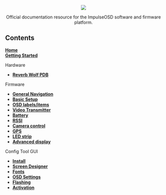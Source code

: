 <p align="center">
<img src="https://github.com/ImpulseRC/OSD/blob/master/images/ImpulseOSD.png">
</p>

<p align="center">Official documentation resource for the ImpulseOSD software and firmware platform.</p>

## Contents

**[Home](https://github.com/ImpulseRC/OSD/wiki)** <br />
**[Getting Started](https://github.com/ImpulseRC/OSD/wiki/Getting-Started)** <br />

Hardware <br />

* **[Reverb Wolf PDB](https://github.com/ImpulseRC/OSD/wiki/Hardware:-Reverb-Wolf-PDB)** <br />

Firmware <br />

* **[General Navigation](https://github.com/ImpulseRC/OSD/wiki/Firmware:-General-Settings)** <br />
* **[Basic Setup](https://github.com/ImpulseRC/OSD/wiki/Firmware:-Basic-setup)** <br />
* **[OSD labels/items](https://github.com/ImpulseRC/OSD/wiki/Firmware:-OSD-labels-and-items)** <br />
* **[Video Transmitter](https://github.com/ImpulseRC/OSD/wiki/Firmware:-Video-Transmitter)**
* **[Battery](https://github.com/ImpulseRC/OSD/wiki/Firmware:-Battery)**
* **[RSSI](https://github.com/ImpulseRC/OSD/wiki/Firmware:-RSSI)**
* **[Camera control](https://github.com/ImpulseRC/OSD/wiki/Firmware:-Camera-control)**
* **[GPS](https://github.com/ImpulseRC/OSD/wiki/Firmware:-GPS)**
* **[LED strip](https://github.com/ImpulseRC/OSD/wiki/Firmware:-LED-strip)**
* **[Advanced display](https://github.com/ImpulseRC/OSD/wiki/Firmware:-Advanced-display)**

Config Tool GUI

* **[Install](https://github.com/ImpulseRC/OSD/wiki/Config-Tool:-Install)**
* **[Screen Designer](https://github.com/ImpulseRC/OSD/wiki/Config-Tool:-Screen-Designer)**
* **[Fonts](https://github.com/ImpulseRC/OSD/wiki/Config-Tool:-Fonts)**
* **[OSD Settings](https://github.com/ImpulseRC/OSD/wiki/Config-Tool:-OSD-Settings)**
* **[Flashing](https://github.com/ImpulseRC/OSD/wiki/Config-Tool:-Flashing)**
* **[Activation](https://github.com/ImpulseRC/OSD/wiki/Config-Tool:-Activation)**